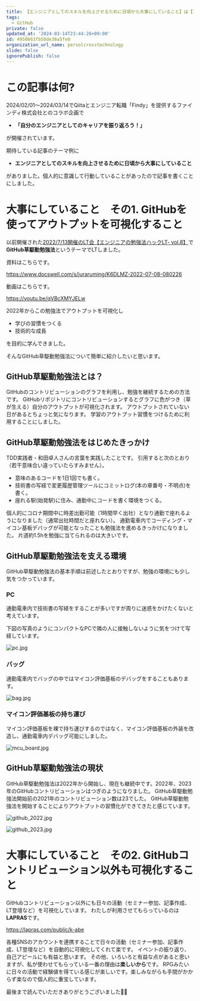 ```yaml
---
title: 【エンジニアとしてのスキルを向上させるために日頃から大事にしていること】は【アウトプットを可視化】すること
tags:
  - GitHub
private: false
updated_at: '2024-03-14T23:44:26+09:00'
id: 4950663fb50de36a5fe0
organization_url_name: persolcrosstechnology
slide: false
ignorePublish: false
---
```

# この記事は何?
2024/02/01〜2024/03/14でQiitaとエンジニア転職「Findy」を提供するファインディ株式会社とのコラボ企画で

* **「自分のエンジニアとしてのキャリアを振り返ろう！」**

が開催されています。

期待している記事のテーマ例に

* **エンジニアとしてのスキルを向上させるために日頃から大事にしていること**

がありました。個人的に意識して行動していることがあったので記事を書くことにしました。

# 大事にしていること　その1. GitHubを使ってアウトプットを可視化すること
以前開催された[2022/7/13開催のLT会【エンジニアの勉強法ハックLT- vol.8】](https://rakus.connpass.com/event/249139/)で
**GitHub草駆動勉強法**というテーマでLTしました。

資料はこちらです。

https://www.docswell.com/s/juraruming/K6DLMZ-2022-07-08-080226


動画はこちらです。

https://youtu.be/qVBcXMYJELw

2022年からこの勉強法でアウトプットを可視化し

* 学びの習慣をつくる
* 技術的な成長

を目的に学んできました。

そんなGitHub草駆動勉強法について簡単に紹介したいと思います。

## GitHub草駆動勉強法とは？
GitHubのコントリビューションのグラフを利用し、勉強を継続するための方法です。
GitHubリポジトリにコントリビューションするとグラフに色がつき（草が生える）自分のアウトプットが可視化されます。
アウトプットされていない日があるとちょっと気になります。
学習のアウトプット習慣をつけるために利用することにしました。

## GitHub草駆動勉強法をはじめたきっかけ
TDD実践者・和田卓人さんの言葉を実践したことです。
引用すると次のとおり（若干意味合い違っていたらすみません）。

* 意味のあるコードを1日1回でも書く。
* 技術書の写経で変更履歴管理ツールにコミットログ(本の章番号・不明点)を書く。
* 座れる駅(始発駅)に住み、通勤中にコードを書く環境をつくる。

個人的にコロナ期間中に時差出勤可能（1時間早く出社）となり通勤で座れるようになりました（通常出社時間だと座れない）。
通勤電車内でコーディング・マイコン基板デバッグが可能となったことも勉強法を進めるきっかけになりました。
片道約1.5hを勉強に当てられるのは大きいです。

## GitHub草駆動勉強法を支える環境
GitHub草駆動勉強法の基本手順は前述したとおりですが、勉強の環境にも少し気をつかっています。

### PC
通勤電車内で技術書の写経をすることが多いですが周りに迷惑をかけたくないと考えています。

下図の写真のようにコンパクトなPCで隣の人に接触しないように気をつけて写経しています。

![pc.jpg](https://qiita-image-store.s3.ap-northeast-1.amazonaws.com/0/171866/3c687f92-f7df-405c-4b81-d9850c8c00e0.jpeg)


### バッグ
通勤電車内でバッグの中ではマイコン評価基板のデバッグをすることもあります。

![bag.jpg](https://qiita-image-store.s3.ap-northeast-1.amazonaws.com/0/171866/887f73c9-f621-a4c1-619c-95014381ae68.jpeg)


### マイコン評価基板の持ち運び
マイコン評価基板を裸で持ち運びするのではなく、マイコン評価基板の外装を改造し、通勤電車内デバッグ可能にしました。

![mcu_board.jpg](https://qiita-image-store.s3.ap-northeast-1.amazonaws.com/0/171866/0102c6b8-71ee-0fd7-8a44-1ed78101ef92.jpeg)

## GitHub草駆動勉強法の現状
GitHub草駆動勉強法は2022年から開始し、現在も継続中です。2022年、2023年のGitHubコントリビューションはつぎのようになりました。
GitHub草駆動勉強法開始前の2021年のコントリビューション数は23でした。
GitHub草駆動勉強法を開始することによりアウトプットの習慣化ができてきたと感じています。

![github_2022.jpg](https://qiita-image-store.s3.ap-northeast-1.amazonaws.com/0/171866/a8558131-fb84-4ab2-5a47-25b1fdd12652.jpeg)

![github_2023.jpg](https://qiita-image-store.s3.ap-northeast-1.amazonaws.com/0/171866/5153a184-19d4-deb4-53d1-bcfed2670265.jpeg)



# 大事にしていること　その2. GitHubコントリビューション以外も可視化すること
GitHubコントリビューション以外にも日々の活動（セミナー参加、記事作成、LT登壇など）を可視化しています。
わたしが利用させてもらっているのは**LAPRAS**です。

https://lapras.com/public/k-abe

各種SNSのアカウントを連携することで日々の活動（セミナー参加、記事作成、LT登壇など）を自動的に可視化してくれて楽です。
イベントの振り返り、自己アピールにも有益と思います。
その他、いろいろと有益な点があると思いますが、私が使わせてもらっている一番の理由は**楽しいから**です。
RPGみたいに日々の活動で経験値を得ている感じが楽しいです。楽しみながらも手間がかからず楽なので個人的に重宝しています。


最後まで読んでいただきありがとうございました🙇‍♀️
